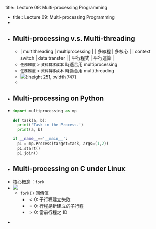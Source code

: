 title:: Lecture 09: Multi-processing Programming

- title:: Lecture 09: Multi-processing Programming
-
- ## Multi-processing v.s. Multi-threading
	- | multithreading | multiprocessing |
	  |  多線程 | 多核心 |
	  | context switch | data transfer |
	  | 平行程式 | 平行運算 |
	- `任務難度` > `資料轉移成本` 時適合用 multiprocessing
	- `任務難度` < `資料轉移成本` 時適合用 multithreading
	- ![](https://www.wongwonggoods.com/wp-content/uploads/2021/06/multiprocess-python-1-1024x333.png.webp){:height 251, :width 747}
	-
- ## Multi-processing on Python
- ```Python
  import multiprocessing as mp
  
  def task(a, b):
    print('Task in the Process.')
    print(a, b)
  
  if __name__=='__main__':
    p1 = mp.Process(target=task, args=(1,2))
    p1.start()
    p1.join()
  ```
- ## Multi-processing on C under Linux
- 核心概念：`fork`
- ![](https://blog.gtwang.org/wp-content/uploads/2017/08/c-fork-and-pipe-multi-process-program-tutorial-20170807-1.png)
	- `fork()` 回傳值
		- $< 0$: 子行程建立失敗
		- $=0$: 行程是新建立的子行程
		- $> 0$: 當前行程之 ID
- ```C
  
  ```